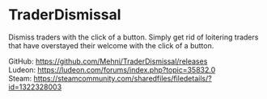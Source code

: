 # TraderDismissal
Dismiss traders with the click of a button. Simply get rid of loitering traders that have overstayed their welcome with the click of a button.

GitHub: https://github.com/Mehni/TraderDismissal/releases  
Ludeon: https://ludeon.com/forums/index.php?topic=35832.0  
Steam: https://steamcommunity.com/sharedfiles/filedetails/?id=1322328003  

